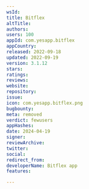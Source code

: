 ```yaml
---
wsId: 
title: Bitflex
altTitle: 
authors: 
users: 100
appId: com.yesapp.bitflex
appCountry: 
released: 2022-09-18
updated: 2022-09-19
version: 3.1.12
stars: 
ratings: 
reviews: 
website: 
repository: 
issue: 
icon: com.yesapp.bitflex.png
bugbounty: 
meta: removed
verdict: fewusers
appHashes: 
date: 2024-04-19
signer: 
reviewArchive: 
twitter: 
social: 
redirect_from: 
developerName: Bitflex app
features: 

---
```


